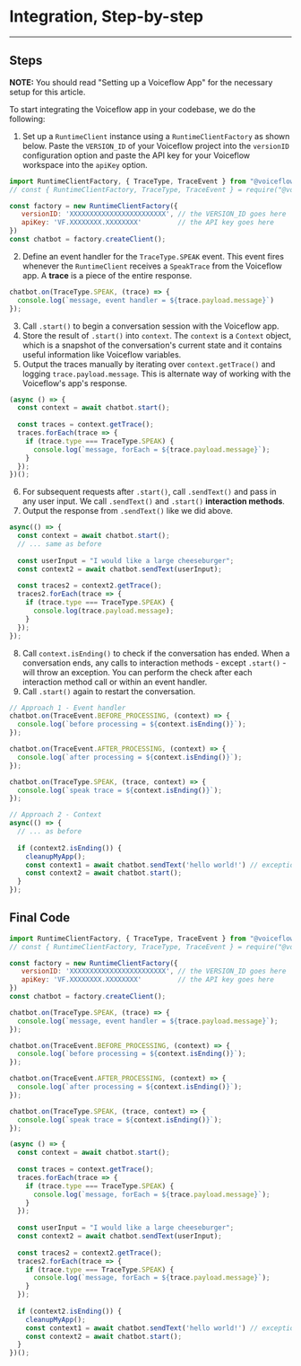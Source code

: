 # Integration, Step-by-step

---

## Steps

**NOTE:** You should read "Setting up a Voiceflow App" for the necessary setup for this article.

To start integrating the Voiceflow app in your codebase, we do the following:

1. Set up a `RuntimeClient` instance using a `RuntimeClientFactory` as shown below. Paste the `VERSION_ID` of your Voiceflow project into the `versionID` configuration option and paste the API key for your Voiceflow workspace into the `apiKey` option.

```js
import RuntimeClientFactory, { TraceType, TraceEvent } from "@voiceflow/runtime-client-js"
// const { RuntimeClientFactory, TraceType, TraceEvent } = require("@voiceflow/runtime-client-js");

const factory = new RuntimeClientFactory({
   versionID: 'XXXXXXXXXXXXXXXXXXXXXXXX', // the VERSION_ID goes here 
   apiKey: 'VF.XXXXXXXX.XXXXXXXX'         // the API key goes here 
})
const chatbot = factory.createClient();
```

2. Define an event handler for the `TraceType.SPEAK` event. This event fires whenever the `RuntimeClient` receives a `SpeakTrace` from the Voiceflow app. A **trace** is a piece of the entire response. 

```js
chatbot.on(TraceType.SPEAK, (trace) => {
  console.log(`message, event handler = ${trace.payload.message}`)
});
```

3. Call `.start()` to begin a conversation session with the Voiceflow app. 
4. Store the result of `.start()` into `context`. The `context` is a `Context` object, which is a snapshot of the conversation's current state and it contains useful information like Voiceflow variables.
5. Output the traces manually by iterating over `context.getTrace()` and logging `trace.payload.message`. This is alternate way of working with the Voiceflow's app's response.

```js
(async () => {
  const context = await chatbot.start();
 
  const traces = context.getTrace();
  traces.forEach(trace => {
    if (trace.type === TraceType.SPEAK) {
      console.log(`message, forEach = ${trace.payload.message}`);
    }
  });
})();
```

6. For subsequent requests after `.start()`, call `.sendText()` and pass in any user input. We call `.sendText()` and `.start()` **interaction methods**.
7. Output the response from `.sendText()` like we did above.

```js
async(() => {
  const context = await chatbot.start();
  // ... same as before
  
  const userInput = "I would like a large cheeseburger";
  const context2 = await chatbot.sendText(userInput);
 
  const traces2 = context2.getTrace();
  traces2.forEach(trace => {
    if (trace.type === TraceType.SPEAK) {
      console.log(trace.payload.message);
    }
  });
});
```

8. Call `context.isEnding()` to check if the conversation has ended. When a conversation ends, any calls to interaction methods - except `.start()` - will throw an exception. You can perform the check after each interaction method call or within an event handler.
9. Call `.start()` again to restart the conversation.

```js
// Approach 1 - Event handler
chatbot.on(TraceEvent.BEFORE_PROCESSING, (context) => {
  console.log(`before processing = ${context.isEnding()}`);
});

chatbot.on(TraceEvent.AFTER_PROCESSING, (context) => {
  console.log(`after processing = ${context.isEnding()}`);
});

chatbot.on(TraceType.SPEAK, (trace, context) => {
  console.log(`speak trace = ${context.isEnding()}`);
});

// Approach 2 - Context
async(() => {
  // ... as before
  
  if (context2.isEnding()) {
    cleanupMyApp();
    const context1 = await chatbot.sendText('hello world!')	// exception!
    const context2 = await chatbot.start();									// valid
  }
});
```



## Final Code

```js
import RuntimeClientFactory, { TraceType, TraceEvent } from "@voiceflow/runtime-client-js"
// const { RuntimeClientFactory, TraceType, TraceEvent } = require("@voiceflow/runtime-client-js");

const factory = new RuntimeClientFactory({
   versionID: 'XXXXXXXXXXXXXXXXXXXXXXXX', // the VERSION_ID goes here 
   apiKey: 'VF.XXXXXXXX.XXXXXXXX'         // the API key goes here 
})
const chatbot = factory.createClient();

chatbot.on(TraceType.SPEAK, (trace) => {
  console.log(`message, event handler = ${trace.payload.message}`);
});

chatbot.on(TraceEvent.BEFORE_PROCESSING, (context) => {
  console.log(`before processing = ${context.isEnding()}`);
});

chatbot.on(TraceEvent.AFTER_PROCESSING, (context) => {
  console.log(`after processing = ${context.isEnding()}`);
});

chatbot.on(TraceType.SPEAK, (trace, context) => {
  console.log(`speak trace = ${context.isEnding()}`);
});

(async () => {
  const context = await chatbot.start();
 
  const traces = context.getTrace();
  traces.forEach(trace => {
    if (trace.type === TraceType.SPEAK) {
      console.log(`message, forEach = ${trace.payload.message}`);
    }
  });
  
  const userInput = "I would like a large cheeseburger";
  const context2 = await chatbot.sendText(userInput);
 
  const traces2 = context2.getTrace();
  traces2.forEach(trace => {
    if (trace.type === TraceType.SPEAK) {
      console.log(`message, forEach = ${trace.payload.message}`);
    }
  });
  
  if (context2.isEnding()) {
    cleanupMyApp();
    const context1 = await chatbot.sendText('hello world!')	// exception!
    const context2 = await chatbot.start();									// valid
  }
})();
```

